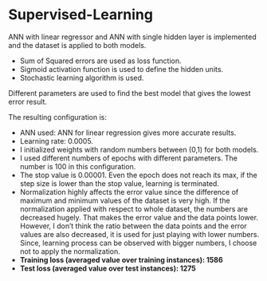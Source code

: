 # Supervised-Learning
 
ANN with linear regressor and ANN with single hidden layer is implemented and the dataset is applied to both models. 

* Sum of Squared errors are used as loss function.
* Sigmoid activation function is used to define the hidden units. 
* Stochastic learning algorithm is used. 

Different parameters are used to find the best model that gives the lowest error result. 

The resulting configuration is: 
* ANN used: ANN for linear regression gives more accurate results.
* Learning rate: 0.0005.
* I initialized weights with random numbers between (0,1) for both models. 
* I used different numbers of epochs with different parameters. The number is 100 in this configuration.
* The stop value is 0.00001. Even the epoch does not reach its max, if the step size is lower than the stop value, learning is terminated. 
* Normalization highly affects the error value since the difference of maximum and minimum values of the dataset is very high. If the normalization applied with respect to whole dataset, the numbers are decreased hugely. That makes the error value and the data points lower. However, I don’t think the ratio between the data points and the error values are also decreased, it is used for just playing with lower numbers. Since, learning process can be observed with bigger numbers, I choose not to apply the normalization. 
* **Training loss (averaged value over training instances): 1586**
* **Test loss (averaged value over test instances): 1275**
 

